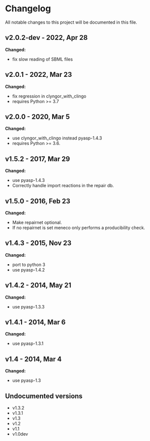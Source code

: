 # Changelog

All notable changes to this project will be documented in this file.

## v2.0.2-dev - 2022, Apr 28

**Changed:**

- fix slow reading of SBML files

## v2.0.1 - 2022, Mar 23

**Changed:**

- fix regression in clyngor_with_clingo
- requires Python >= 3.7

## v2.0.0 - 2020, Mar 5

**Changed:**

- use clyngor_with_clingo instead pyasp-1.4.3
- requires Python >= 3.6.

## v1.5.2 - 2017, Mar 29

**Changed:**

- use pyasp-1.4.3
- Correctly handle import reactions in the repair db.

## v1.5.0 - 2016, Feb 23

**Changed:**

- Make repairnet optional.
- If no repairnet is set meneco only performs a producibility check.

## v1.4.3 - 2015, Nov 23

**Changed:**

- port to python 3
- use pyasp-1.4.2

## v1.4.2 - 2014, May 21

**Changed:**

- use pyasp-1.3.3

## v1.4.1 - 2014, Mar 6

**Changed:**

- use pyasp-1.3.1

## v1.4 - 2014, Mar 4

**Changed:**

- use pyasp-1.3

## Undocumented versions

- v1.3.2
- v1.3.1
- v1.3
- v1.2
- v1.1
- v1.0dev
